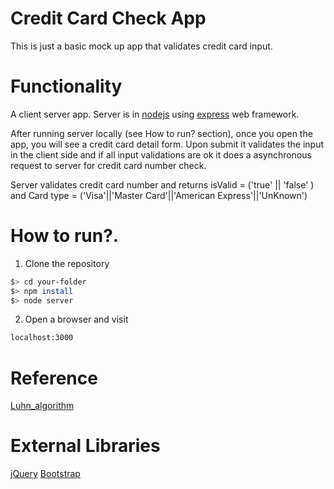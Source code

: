 # Credit Card Check App
This is just a basic mock up app that validates credit card input.

# Functionality
A client server app. Server is in [nodejs](https://nodejs.org/en/) using [express](http://expressjs.com/) web framework.

After running server locally (see How to run? section), once you open the app, you will see a credit card detail form. Upon submit it validates the input in the client side and if all input validations are ok it does a asynchronous request to server for credit card number check.

Server validates credit card number and returns isValid = ('true' || 'false' ) and Card type = ('Visa'||'Master Card'||'American Express'||'UnKnown')

# How to run?.
1. Clone the repository

  ```bash
  $> cd your-folder
  $> npm install
  $> node server
  ```
  
2. Open a browser and visit
  ```bash
  localhost:3000
  ```
# Reference
 [Luhn_algorithm](https://en.wikipedia.org/wiki/Luhn_algorithm)
 
# External Libraries
 [jQuery](https://jquery.com/)
 [Bootstrap](http://getbootstrap.com/)
